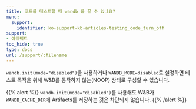 ```yaml
---
title: 코드를 테스트할 때 wandb 를 끌 수 있나요?
menu:
  support:
    identifier: ko-support-kb-articles-testing_code_turn_off
support:
- 아티팩트
toc_hide: true
type: docs
url: /support/:filename
---
```


`wandb.init(mode="disabled")`을 사용하거나 `WANDB_MODE=disabled`로 설정하면 테스트 목적을 위해 W&B를 동작하지 않는(NOOP) 상태로 구성할 수 있습니다.

{{% alert %}}
`wandb.init(mode="disabled")`를 사용해도 W&B가 `WANDB_CACHE_DIR`에 Artifacts를 저장하는 것은 차단되지 않습니다.
{{% /alert %}}